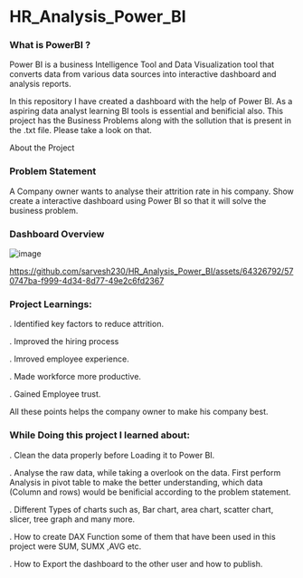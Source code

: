 # HR_Analysis_Power_BI

### What is PowerBI ?
Power BI is a business Intelligence Tool and Data Visualization tool that converts data from various data sources into interactive dashboard and analysis reports.

In this repository I have created a dashboard with the help of Power BI. As a aspiring data analyst learning BI tools is essential and benificial also. This project has the Business Problems along with the sollution that is present in the .txt file. Please take a look on that.

About the Project

### Problem Statement
A Company owner wants to analyse their attrition rate in his company. Show create a interactive dashboard using Power BI so that it will solve the business problem.

### Dashboard Overview
![image](https://github.com/sarvesh230/HR_Analysis_Power_BI/assets/64326792/071b7c63-c3ba-4abe-a98a-e7ba16620cb9)

https://github.com/sarvesh230/HR_Analysis_Power_BI/assets/64326792/570747ba-f999-4d34-8d77-49e2c6fd2367

### Project Learnings:
. Identified key factors to reduce attrition.

. Improved the hiring process

. Imroved employee experience.

. Made workforce more productive.

. Gained Employee trust. 

All these points helps the company owner to make his company best.


### While Doing this project I learned about:
. Clean the data properly before Loading it to Power BI.

. Analyse the raw data, while taking a overlook on the data. First perform Analysis in pivot table to make the better understanding, which data (Column and rows) would be benificial according to the problem statement. 

. Different Types of charts such as, Bar chart, area chart, scatter chart, slicer, tree graph and many more. 

. How to create DAX Function some of them that have been used in this project were SUM, SUMX ,AVG etc.

. How to Export the dashboard to the other user and how to publish. 
